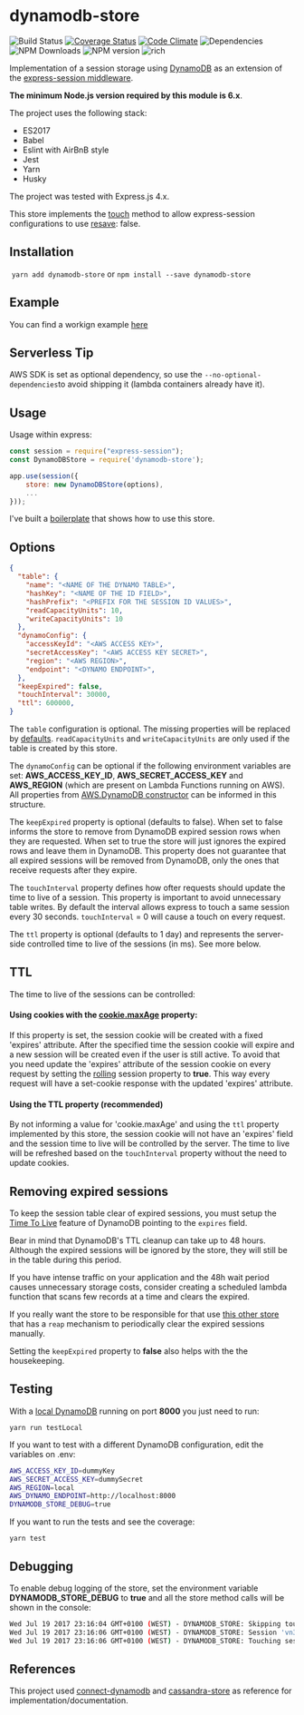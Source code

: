 dynamodb-store
===============
![Build Status](https://travis-ci.org/rafaelrpinto/dynamodb-store.svg?branch=master) [![Coverage Status](https://coveralls.io/repos/github/rafaelrpinto/dynamodb-store/badge.svg?branch=master)](https://coveralls.io/github/rafaelrpinto/dynamodb-store?branch=master) [![Code Climate](https://codeclimate.com/github/rafaelrpinto/dynamodb-store.svg)](https://codeclimate.com/github/rafaelrpinto/dynamodb-store) ![Dependencies](https://david-dm.org/rafaelrpinto/dynamodb-store.svg) ![NPM Downloads](https://img.shields.io/npm/dt/dynamodb-store.svg) ![NPM version](https://img.shields.io/npm/v/dynamodb-store.svg) ![rich](https://img.shields.io/badge/Become%20a%20millionaire-failing-red.svg)


Implementation of a session storage using [DynamoDB](https://aws.amazon.com/dynamodb/)
as an extension of the [express-session middleware](https://github.com/expressjs/session).

**The minimum Node.js version required by this module is 6.x**.

The project uses the following stack:

- ES2017
- Babel
- Eslint with AirBnB style
- Jest
- Yarn
- Husky

The project was tested with Express.js 4.x.

This store implements the [touch](https://github.com/expressjs/session#storetouchsid-session-callback) method to allow express-session configurations to use [resave](https://github.com/expressjs/session#resave): false.

## Installation
​
`yarn add dynamodb-store`
or
`npm install --save dynamodb-store`

## Example

You can find a workign example [here](https://github.com/rafaelrpinto/aws-lambda-stateful-express-boilerplate)

## Serverless Tip

AWS SDK is set as optional dependency, so use the `--no-optional-dependencies`to avoid shipping it (lambda containers already have it).

## Usage

Usage within express:

```javascript
const session = require("express-session");
const DynamoDBStore = require('dynamodb-store');

app.use(session({
    store: new DynamoDBStore(options),
    ...
}));
```
I've built a [boilerplate](https://github.com/rafaelrpinto/aws-lambda-stateful-express-boilerplate) that shows how to use this store.

## Options

```json
{
  "table": {
    "name": "<NAME OF THE DYNAMO TABLE>",
    "hashKey": "<NAME OF THE ID FIELD>",
    "hashPrefix": "<PREFIX FOR THE SESSION ID VALUES>",
    "readCapacityUnits": 10,
    "writeCapacityUnits": 10
  },
  "dynamoConfig": {
    "accessKeyId": "<AWS ACCESS KEY>",
    "secretAccessKey": "<AWS ACCESS KEY SECRET>",
    "region": "<AWS REGION>",
    "endpoint": "<DYNAMO ENDPOINT>",
  },
  "keepExpired": false,
  "touchInterval": 30000,
  "ttl": 600000,
}
```

The `table` configuration is optional. The missing properties will be replaced by [defaults](https://github.com/rafaelrpinto/dynamodb-store/blob/master/lib/constants.js). `readCapacityUnits` and `writeCapacityUnits` are only used if the table is created by this store.

The `dynamoConfig` can be optional if the following environment variables are set: **AWS_ACCESS_KEY_ID**, **AWS_SECRET_ACCESS_KEY** and **AWS_REGION** (which are present on Lambda Functions running on AWS). All properties from [AWS.DynamoDB constructor](https://docs.aws.amazon.com/AWSJavaScriptSDK/latest/AWS/DynamoDB.html#constructor-property) can be informed in this structure.

The `keepExpired` property is optional (defaults to false). When set to false informs the store to remove from DynamoDB expired session rows when they are requested. When set to true the store will just ignores the expired rows and leave them in DynamoDB. This property does not guarantee that all expired sessions will be removed from DynamoDB, only the ones that receive requests after they expire.

The `touchInterval` property defines how ofter requests should update the time to live of a session. This property is important to avoid unnecessary table writes. By default the interval allows express to touch a same session every 30 seconds. `touchInterval` = 0 will cause a touch on every request.

The `ttl` property is optional (defaults to 1 day) and represents the server-side controlled time to live of the sessions (in ms). See more below.

## TTL

The time to live of the sessions can be controlled:

#### Using cookies with the [cookie.maxAge](https://github.com/expressjs/session#cookiemaxage) property:

If this property is set, the session cookie will be created with a fixed 'expires' attribute. After the specified time the session cookie will expire and a new session will be created even if the user is still active. To avoid that you need update the 'expires' attribute of the session cookie on every request by setting the [rolling](https://github.com/expressjs/session#rolling) session property to **true**. This way every request will have a set-cookie response with the updated 'expires' attribute.

#### Using the TTL property (recommended)

By not informing a value for 'cookie.maxAge' and using the `ttl` property implemented by this store, the session cookie will not have an 'expires' field and the session time to live will be controlled by the server. The time to live will be refreshed based on the `touchInterval` property without the need to update cookies.

## Removing expired sessions

To keep the session table clear of expired sessions, you must setup the [Time To Live](https://docs.aws.amazon.com/amazondynamodb/latest/developerguide/TTL.html) feature of DynamoDB pointing to the `expires` field.

Bear in mind that DynamoDB's TTL cleanup can take up to 48 hours. Although the expired sessions will be ignored by the store, they will still be in the table during this period.

If you have intense traffic on your application and the 48h wait period causes unnecessary storage costs, consider creating a scheduled lambda function that scans few records at a time and clears the expired.

If you really want the store to be responsible for that use [this other store](https://github.com/ca98am79/connect-dynamodb) that has a `reap` mechanism to periodically clear the expired sessions manually.

Setting the `keepExpired` property to **false** also helps with the the housekeeping.

## Testing

With a [local DynamoDB](https://docs.aws.amazon.com/amazondynamodb/latest/developerguide/DynamoDBLocal.html) running on port **8000** you just need to run:

`yarn run testLocal`

If you want to test with a different DynamoDB configuration, edit the variables on .env:

```bash
AWS_ACCESS_KEY_ID=dummyKey
AWS_SECRET_ACCESS_KEY=dummySecret
AWS_REGION=local
AWS_DYNAMO_ENDPOINT=http://localhost:8000
DYNAMODB_STORE_DEBUG=true
```

If you want to run the tests and see the coverage:

`yarn test`

## Debugging

To enable debug logging of the store, set the environment variable **DYNAMODB_STORE_DEBUG** to **true** and all the store method calls will be shown in the console:

```bash
Wed Jul 19 2017 23:16:04 GMT+0100 (WEST) - DYNAMODB_STORE: Skipping touch of session 'vn31s3sl3k5fHiHs1saMXNEyb_hEp1KS'
Wed Jul 19 2017 23:16:06 GMT+0100 (WEST) - DYNAMODB_STORE: Session 'vn31s3sl3k5fHiHs1saMXNEyb_hEp1KS' found {"csrfSecret":"ZeYyyZyHv1rADky_hmiYt40e","cookie":{"path":"/","expires":null,"_expires":null,"data":{"path":"/","expires":null,"httpOnly":true,"secure":true,"originalMaxAge":null,"sameSite":true},"maxAge":null,"sameSite":true,"httpOnly":true,"secure":true,"originalMaxAge":null},"updated":1500502536135,"user":{"firstName":"Shaylee","lastName":"Robel","avatar":"https://s3.amazonaws.com/uifaces/faces/twitter/yassiryahya/128.jpg"}}
Wed Jul 19 2017 23:16:06 GMT+0100 (WEST) - DYNAMODB_STORE: Touching session 'vn31s3sl3k5fHiHs1saMXNEyb_hEp1KS'
```

## References

This project used [connect-dynamodb](https://github.com/ca98am79/connect-dynamodb) and [cassandra-store](https://github.com/webcc/cassandra-store) as reference for implementation/documentation.
